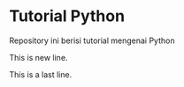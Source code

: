 # Tutorial Python

Repository ini berisi tutorial mengenai Python

This is new line.

This is a last line.